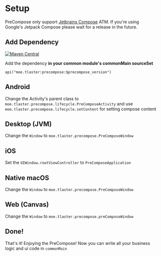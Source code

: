 # Setup

PreCompose only support [Jetbrains Compose](https://github.com/JetBrains/compose-jb) ATM. If you're using Google's Jetpack Compose please wait for a release in the future.

## Add Dependency
[![Maven Central](https://maven-badges.herokuapp.com/maven-central/moe.tlaster/precompose/badge.svg)](https://maven-badges.herokuapp.com/maven-central/moe.tlaster/precompose)

Add the dependency **in your common module's commonMain sourceSet**
```
api("moe.tlaster:precompose:$precompose_version")
```
## Android
Change the Activity's parent class to `moe.tlaster.precompose.lifecycle.PreComposeActivity` and use `moe.tlaster.precompose.lifecycle.setContent` for setting compose content

## Desktop (JVM)
Change the `Window` to `moe.tlaster.precompose.PreComposeWindow`

## iOS
Set the `UIWindow.rootViewController` to `PreComposeApplication`

## Native macOS
Change the `Window` to `moe.tlaster.precompose.PreComposeWindow`

## Web (Canvas)
Change the `Window` to `moe.tlaster.precompose.preComposeWindow`

## Done!
That's it! Enjoying the PreCompose! Now you can write all your business logic and ui code in `commonMain`
